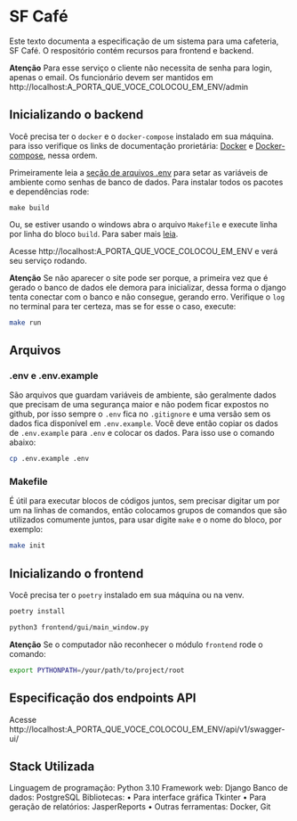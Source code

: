 # SF Café

Este texto documenta a especificação de um sistema para uma cafeteria, SF Café. O respositório contém recursos para frontend e backend.

**Atenção** Para esse serviço o cliente não necessita de senha para login, apenas o email. Os funcionário devem ser mantidos em
http://localhost:A_PORTA_QUE_VOCE_COLOCOU_EM_ENV/admin 


## Inicializando o backend

Você precisa ter o `docker` e o `docker-compose` instalado em sua máquina. para isso verifique os links de documentação prorietária: [Docker](https://docs.docker.com/engine/install/) e [Docker-compose](https://docs.docker.com/compose/install/), nessa ordem.

Primeiramente leia a [seção de arquivos .env](env) para setar as variáveis de ambiente como senhas de banco de dados. Para instalar todos os pacotes e dependências rode:

```
make build
```

Ou, se estiver usando o windows abra o arquivo `Makefile` e execute linha por linha do bloco `build`. Para saber mais [leia](makefile).

Acesse http://localhost:A_PORTA_QUE_VOCE_COLOCOU_EM_ENV e verá seu serviço rodando.

**Atenção** Se não aparecer o site pode ser porque, a primeira vez que é gerado o banco de dados ele demora para inicializar, dessa forma o django tenta conectar com o banco e não consegue, gerando erro. Verifique o `log` no terminal para ter certeza, mas se for esse o caso, execute:

```bash
make run
```

## Arquivos

<a id="env"></a>
### .env e .env.example

São arquivos que guardam variáveis de ambiente, são geralmente dados que precisam de uma segurança maior e não podem ficar expostos no github, por isso sempre o `.env` fica no `.gitignore` e uma versão sem os dados fica disponível em `.env.example`. Você deve então copiar os dados de `.env.example` para `.env` e colocar os dados. Para isso use o comando abaixo:

```bash
cp .env.example .env
```

<a id="makefile"></a>
### Makefile

É útil para executar blocos de códigos juntos, sem precisar digitar um por um na linhas de comandos, então colocamos grupos de comandos que são utilizados comumente juntos, para usar digite `make` e o nome do bloco, por exemplo:

```bash
make init
```


## Inicializando o frontend

Você precisa ter o `poetry` instalado em sua máquina ou na venv. 

```bash
poetry install
```

```bash
python3 frontend/gui/main_window.py
```

**Atenção** Se o computador não reconhecer o módulo `frontend` rode o comando:

```bash
export PYTHONPATH=/your/path/to/project/root
```

## Especificação dos endpoints API

Acesse http://localhost:A_PORTA_QUE_VOCE_COLOCOU_EM_ENV/api/v1/swagger-ui/


## Stack Utilizada 

Linguagem de programação: Python 3.10
Framework web: Django
Banco de dados: PostgreSQL
Bibliotecas:
• Para interface gráfica Tkinter
• Para geração de relatórios: JasperReports
• Outras ferramentas: Docker, Git